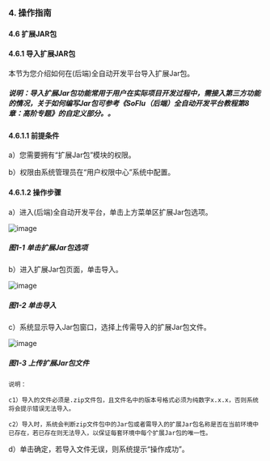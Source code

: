 ### 4. 操作指南

#### 4.6 扩展JAR包

#### 4.6.1 导入扩展JAR包

本节为您介绍如何在(后端)全自动开发平台导入扩展Jar包。

##### 说明：导入扩展Jar包功能常用于用户在实际项目开发过程中，需接入第三方功能的情况，关于如何编写Jar包可参考《SoFlu（后端）全自动开发平台教程第8章：高阶专题》的自定义部分。。

#### 4.6.1.1 前提条件

a）您需要拥有“扩展Jar包”模块的权限。

b）权限由系统管理员在“用户权限中心”系统中配置。

#### 4.6.1.2 操作步骤

a）进入(后端)全自动开发平台，单击上方菜单区扩展Jar包选项。

![image](https://user-images.githubusercontent.com/79617492/196908984-eda14266-2177-44e9-b8de-bc0f2dc5ad7e.png)

##### 图1-1 单击扩展Jar包选项

b）进入扩展Jar包页面，单击导入。

![image](https://user-images.githubusercontent.com/79617492/196909033-0133f090-b65b-4e7e-b67a-a86009d018f5.png)

##### 图1-2 单击导入

c）系统显示导入Jar包窗口，选择上传需导入的扩展Jar包文件。

![image](https://user-images.githubusercontent.com/79617492/196909061-ccc23727-19eb-4e6e-9537-bd568897d062.png)

##### 图1-3 上传扩展Jar包文件

```
说明：

c1）导入的文件必须是.zip文件包，且文件名中的版本号格式必须为纯数字x.x.x，否则系统将会提示错误无法导入。

c2）导入时，系统会判断zip文件包中的Jar包或者需导入的扩展Jar包名称是否在当前环境中已存在，若已存在则无法导入，以保证每套环境中每个扩展Jar包的唯一性。
```

d）单击确定，若导入文件无误，则系统提示“操作成功”。
